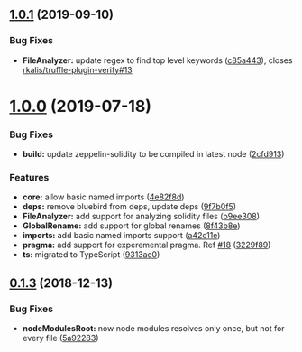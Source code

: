 ## [1.0.1](https://github.com/RyuuGan/sol-merger/compare/v1.0.0...v1.0.1) (2019-09-10)


### Bug Fixes

* **FileAnalyzer:** update regex to find top level keywords ([c85a443](https://github.com/RyuuGan/sol-merger/commit/c85a443)), closes [rkalis/truffle-plugin-verify#13](https://github.com/rkalis/truffle-plugin-verify/issues/13)



# [1.0.0](https://github.com/RyuuGan/sol-merger/compare/v0.1.3...v1.0.0) (2019-07-18)


### Bug Fixes

* **build:** update zeppelin-solidity to be compiled in latest node ([2cfd913](https://github.com/RyuuGan/sol-merger/commit/2cfd913))


### Features

* **core:** allow basic named imports ([4e82f8d](https://github.com/RyuuGan/sol-merger/commit/4e82f8d))
* **deps:** remove bluebird from deps, update deps ([9f7b0f5](https://github.com/RyuuGan/sol-merger/commit/9f7b0f5))
* **FileAnalyzer:** add support for analyzing solidity files ([b9ee308](https://github.com/RyuuGan/sol-merger/commit/b9ee308))
* **GlobalRename:** add support for global renames ([8f43b8e](https://github.com/RyuuGan/sol-merger/commit/8f43b8e))
* **imports:** add basic named imports support ([a42c11e](https://github.com/RyuuGan/sol-merger/commit/a42c11e))
* **pragma:** add support for experemental pragma. Ref [#18](https://github.com/RyuuGan/sol-merger/issues/18) ([3229f89](https://github.com/RyuuGan/sol-merger/commit/3229f89))
* **ts:** migrated to TypeScript ([9313ac0](https://github.com/RyuuGan/sol-merger/commit/9313ac0))



## [0.1.3](https://github.com/RyuuGan/sol-merger/compare/5a92283...v0.1.3) (2018-12-13)


### Bug Fixes

* **nodeModulesRoot:** now node modules resolves only once, but not for every file ([5a92283](https://github.com/RyuuGan/sol-merger/commit/5a92283))



